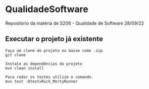 # QualidadeSoftware
Repositório da matéria de S206 - Qualidade de Software 28/09/22

## Executar o projeto já existente
```
Faça um clone do projeto ou baixe como .zip
git clone

Instale as dependências do projeto
mvn clean install

Para rodar os testes utilize o comando.
mvn test -Dtest=Rick_MortyRunner
```
